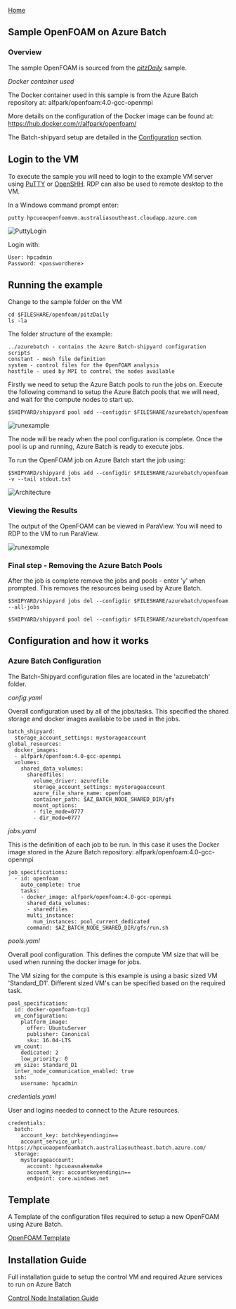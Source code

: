 [Home](../README.md) 

## Sample OpenFOAM on Azure Batch ##

### Overview ###

The sample OpenFOAM is sourced from the [*pitzDaily*](https://github.com/OpenFOAM/OpenFOAM-2.3.x/tree/master/tutorials/incompressible/pimpleFoam/pitzDaily) sample.

*Docker container used*

The Docker container used in this sample is from the Azure Batch repository at: alfpark/openfoam:4.0-gcc-openmpi

More details on the configuration of the Docker image can be found at: https://hub.docker.com/r/alfpark/openfoam/

The Batch-shipyard setup are detailed in the [Configuration](#Config) section.

## Login to the VM ##

To execute the sample you will need to login to the example VM server using [PuTTY](http://www.putty.org/) or [OpenSHH](https://www.openssh.com/). RDP can also be used to remote desktop to the VM.

In a Windows command prompt enter:

````
putty hpcuoaopenfoamvm.australiasoutheast.cloudapp.azure.com
````

![PuttyLogin](../images/puttylogin.png)

Login with:
````
User: hpcadmin
Password: <passwordhere>
````

## Running the example ##

Change to the sample folder on the VM

````
cd $FILESHARE/openfoam/pitzDaily
ls -la
````

The folder structure of the example:

````
../azurebatch - contains the Azure Batch-shipyard configuration scripts
constant - mesh file definition
system - control files for the OpenFOAM analysis
hostfile - used by MPI to control the nodes available
````

Firstly we need to setup the Azure Batch pools to run the jobs on. Execute the following command to setup the Azure Batch pools that we 
will need, and wait for the compute nodes to start up.

````
$SHIPYARD/shipyard pool add --configdir $FILESHARE/azurebatch/openfoam
````

![runexample](../images/poolready.png)

The node will be ready when the pool configuration is complete. Once the pool is up and running, Azure Batch is ready to execute jobs. 

To run the OpenFOAM job on Azure Batch start the job using:

~~~~
$SHIPYARD/shipyard jobs add --configdir $FILESHARE/azurebatch/openfoam -v --tail stdout.txt
~~~~

![Architecture](../images/openrun.png)

### Viewing the Results ### 

The output of the OpenFOAM can be viewed in ParaView. You will need to RDP to the VM to run ParaView. 

![runexample](../images/paraview.png)



### Final step - Removing the Azure Batch Pools ### 

After the job is complete remove the jobs and pools - enter 'y' when prompted. This removes the resources being used by Azure Batch.

~~~~
$SHIPYARD/shipyard jobs del --configdir $FILESHARE/azurebatch/openfoam  --all-jobs

$SHIPYARD/shipyard pool del --configdir $FILESHARE/azurebatch/openfoam
~~~~

<a name="Config"></a>
## Configuration and how it works ##

### Azure Batch Configuration ###

The Batch-Shipyard configuration files are located in the 'azurebatch' folder.

*config.yaml*

Overall configuration used by all of the jobs/tasks. This specified the shared storage and docker images available to be used in the jobs.

````
batch_shipyard:
  storage_account_settings: mystorageaccount
global_resources:
  docker_images:
  - alfpark/openfoam:4.0-gcc-openmpi
  volumes:
    shared_data_volumes:
      sharedfiles:
        volume_driver: azurefile
        storage_account_settings: mystorageaccount
        azure_file_share_name: openfoam
        container_path: $AZ_BATCH_NODE_SHARED_DIR/gfs
        mount_options:
        - file_mode=0777
        - dir_mode=0777
````

*jobs.yaml*

This is the definition of each job to be run. In this case it uses the Docker image stored in the Azure Batch repository: alfpark/openfoam:4.0-gcc-openmpi

````
job_specifications:
  - id: openfoam
    auto_complete: true
    tasks:
    - docker_image: alfpark/openfoam:4.0-gcc-openmpi
      shared_data_volumes:
      - sharedfiles
      multi_instance:
        num_instances: pool_current_dedicated
      command: $AZ_BATCH_NODE_SHARED_DIR/gfs/run.sh
````

*pools.yaml*

Overall pool configuration. This defines the compute VM size that will be used when running the docker image for jobs.

The VM sizing for the compute is this example is using a basic sized VM 'Standard_D1'. Different sized VM's can be specified based on the required task.

````
pool_specification:
  id: docker-openfoam-tcp1
  vm_configuration:
    platform_image:
      offer: UbuntuServer
      publisher: Canonical
      sku: 16.04-LTS
  vm_count:
    dedicated: 2
    low_priority: 0
  vm_size: Standard_D1
  inter_node_communication_enabled: true
  ssh:
    username: hpcadmin
````

*credentials.yaml*

User and logins needed to connect to the Azure resources.

~~~~
credentials:
  batch:
    account_key: batchkeyendingin==
    account_service_url: https://hpcuoaopenfoambatch.australiasoutheast.batch.azure.com/
  storage:
    mystorageaccount:
      account: hpcuoasnakemake
      account_key: accountkeyendingin==
      endpoint: core.windows.net

~~~~

<a name="Template"></a>
## Template ##

A Template of the configuration files required to setup a new OpenFOAM using Azure Batch.

[OpenFOAM Template](openfoamtemplate.md)

<a name="Installation"></a>
## Installation Guide ##

Full installation guide to setup the control VM and required Azure services to run on Azure Batch

[Control Node Installation Guide](install.md)




